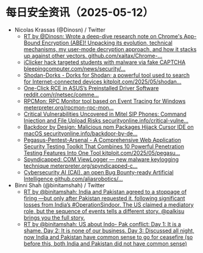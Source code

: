 # 每日安全资讯（2025-05-12）

- Nicolas Krassas (@Dinosn) / Twitter
  - [RT by @Dinosn: Wrote a deep-dive research note on Chrome's App-Bound Encryption (ABE)! Unpacking its evolution, technical mechanisms, my user-mode decryption approach, and how it stacks up against other vectors. github.com/xaitax/Chrome-…](https://x.com/xaitax/status/1921661603663036476)
  - [iClicker hack targeted students with malware via fake CAPTCHA bleepingcomputer.com/news/security/…](https://x.com/Dinosn/status/1921611625196339203)
  - [Shodan-Dorks - Dorks for Shodan; a powerful tool used to search for Internet-connected devices kitploit.com/2025/05/shodan…](https://x.com/Dinosn/status/1921565240975585730)
  - [One-Click RCE in ASUS’s Preinstalled Driver Software reddit.com/r/netsec/comme…](https://x.com/Dinosn/status/1921551838051975641)
  - [RPCMon: RPC Monitor tool based on Event Tracing for Windows meterpreter.org/rpcmon-rpc-mon…](https://x.com/Dinosn/status/1921524421736485247)
  - [Critical Vulnerabilities Uncovered in Mitel SIP Phones: Command Injection and File Upload Risks securityonline.info/critical-vulne…](https://x.com/Dinosn/status/1921523792104357898)
  - [Backdoor by Design: Malicious npm Packages Hijack Cursor IDE on macOS securityonline.info/backdoor-by-de…](https://x.com/Dinosn/status/1921474040692117614)
  - [Pegasus-Pentest-Arsenal - A Comprehensive Web Application Security Testing Toolkit That Combines 10 Powerful Penetration Testing Features Into One Tool kitploit.com/2025/05/pegasu…](https://x.com/Dinosn/status/1921473544950591750)
  - [Spyndicapped: COM ViewLogger — new malware keylogging technique meterpreter.org/spyndicapped-c…](https://x.com/Dinosn/status/1921442106146517022)
  - [Cybersecurity AI (CAI), an open Bug Bounty-ready Artificial Intelligence github.com/aliasrobotics/…](https://x.com/Dinosn/status/1921429436169068763)
- Binni Shah (@binitamshah) / Twitter
  - [RT by @binitamshah: India and Pakistan agreed to a stoppage of firing —but only after Pakistan requested it, following significant losses from India’s #OperationSindoor. The US claimed a mediatory role, but the sequence of events tells a different story. @palkisu brings you the full story.](https://x.com/firstpost/status/1921621970447147340)
  - [RT by @binitamshah: US about Indo- Pak conflict: Day 1: It is a shame. Day 2: It is none of our business. Day 3: Discussed all night, now India and Pakistan have common sense to go for ceasefire (so before this, both India and Pakistan did not have common sense)](https://x.com/PRSundar64/status/1921449188686020915)
